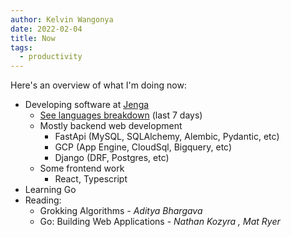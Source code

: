 ```yaml
---
author: Kelvin Wangonya
date: 2022-02-04
title: Now
tags:
  - productivity
---
```


Here\'s an overview of what I\'m doing now:

- Developing software at [Jenga](https://www.jenga-agency.com/)
  - [See languages
    breakdown](https://gist.github.com/wangonya/95d21be1d601b7218f25e16d21aaabd2)
    (last 7 days)
  - Mostly backend web development
    - FastApi (MySQL, SQLAlchemy, Alembic, Pydantic, etc)
    - GCP (App Engine, CloudSql, Bigquery, etc)
    - Django (DRF, Postgres, etc)
  - Some frontend work
    - React, Typescript
- Learning Go
- Reading:
  <!-- - The Algorithm Design Manual - _Steven S. Skiena_ -->
  - Grokking Algorithms - _Aditya Bhargava_
  - Go: Building Web Applications - _Nathan Kozyra , Mat Ryer_
